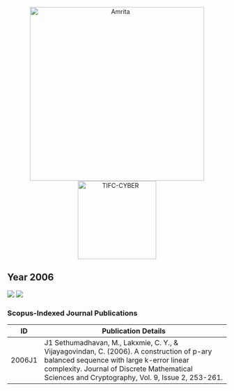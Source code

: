 <p align="center">
    <img src="https://amrita-tifac-cyber-blockchain.github.io/Amrita-TIFAC-Cyber-Blockchain/AVV_PNG.png" alt ="Amrita" width="400" />
    <img src="https://amrita.edu/wp-content/uploads/2021/09/1597668744269.jpg" alt ="TIFC-CYBER" width="180" />
</p>

## Year 2006
![](https://img.shields.io/badge/Year-2006-brightgreen) ![](https://img.shields.io/badge/Scopus_Journal-1-brightgreen) 

### Scopus-Indexed Journal Publications

| ID | Publication Details |
|----|------------------------------|
| 2006J1 | J1	Sethumadhavan, M., Lakxmie, C. Y., & Vijayagovindan, C. (2006). A construction of p-ary balanced sequence with large k-error linear complexity. Journal of Discrete Mathematical Sciences and Cryptography, Vol. 9, Issue 2, 253-261. |
